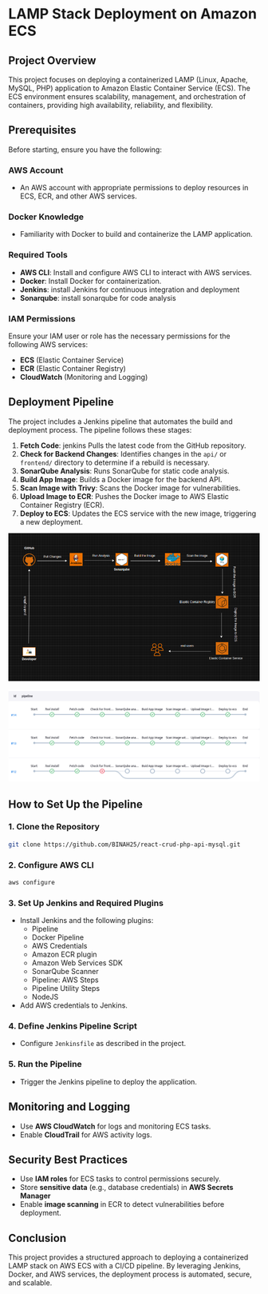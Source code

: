 # LAMP Stack Deployment on Amazon ECS

## Project Overview
This project focuses on deploying a containerized LAMP (Linux, Apache, MySQL, PHP) application to Amazon Elastic Container Service (ECS). The ECS environment ensures scalability, management, and orchestration of containers, providing high availability, reliability, and flexibility.

## Prerequisites
Before starting, ensure you have the following:

### AWS Account
- An AWS account with appropriate permissions to deploy resources in ECS, ECR, and other AWS services.

### Docker Knowledge
- Familiarity with Docker to build and containerize the LAMP application.

### Required Tools
- **AWS CLI**: Install and configure AWS CLI to interact with AWS services.
- **Docker**: Install Docker for containerization.
- **Jenkins**: install Jenkins for continuous integration and deployment
- **Sonarqube**: install sonarqube for code analysis


### IAM Permissions
Ensure your IAM user or role has the necessary permissions for the following AWS services:
- **ECS** (Elastic Container Service)
- **ECR** (Elastic Container Registry)
- **CloudWatch** (Monitoring and Logging)

## Deployment Pipeline
The project includes a Jenkins pipeline that automates the build and deployment process. The pipeline follows these stages:

1. **Fetch Code**: jenkins Pulls the latest code from the GitHub repository.
2. **Check for Backend Changes**: Identifies changes in the `api/`  or `frontend/` directory to determine if a rebuild is necessary.
3. **SonarQube Analysis**: Runs SonarQube for static code analysis.
4. **Build App Image**: Builds a Docker image for the backend API.
5. **Scan Image with Trivy**: Scans the Docker image for vulnerabilities.
6. **Upload Image to ECR**: Pushes the Docker image to AWS Elastic Container Registry (ECR).
7. **Deploy to ECS**: Updates the ECS service with the new image, triggering a new deployment.

![alt text](image-1.png)


![alt text](image.png)

## How to Set Up the Pipeline
### 1. Clone the Repository
```sh
git clone https://github.com/BINAH25/react-crud-php-api-mysql.git
```

### 2. Configure AWS CLI
```sh
aws configure
```

### 3. Set Up Jenkins and Required Plugins
- Install Jenkins and the following plugins:
  - Pipeline
  - Docker Pipeline
  - AWS Credentials
  - Amazon ECR plugin
  - Amazon Web Services SDK
  - SonarQube Scanner
  - Pipeline: AWS Steps
  - Pipeline Utility Steps
  - NodeJS
- Add AWS credentials to Jenkins.

### 4. Define Jenkins Pipeline Script
- Configure `Jenkinsfile` as described in the project.

### 5. Run the Pipeline
- Trigger the Jenkins pipeline to deploy the application.

## Monitoring and Logging
- Use **AWS CloudWatch** for logs and monitoring ECS tasks.
- Enable **CloudTrail** for AWS activity logs.

## Security Best Practices
- Use **IAM roles** for ECS tasks to control permissions securely.
- Store **sensitive data** (e.g., database credentials) in **AWS Secrets Manager** 
- Enable **image scanning** in ECR to detect vulnerabilities before deployment.

## Conclusion
This project provides a structured approach to deploying a containerized LAMP stack on AWS ECS with a CI/CD pipeline. By leveraging Jenkins, Docker, and AWS services, the deployment process is automated, secure, and scalable.

